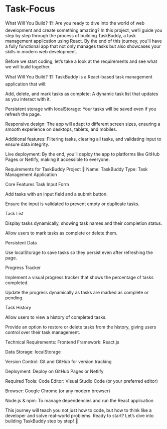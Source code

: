 # Task-Focus
What Will You Build? 🏗️
Are you ready to dive into the world of web development and create something amazing? In this project, we’ll guide you step by step through the process of building TaskBuddy, a task management application using React. By the end of this journey, you'll have a fully functional app that not only manages tasks but also showcases your skills in modern web development.

Before we start coding, let’s take a look at the requirements and see what we will build together.

What Will You Build? 🏗️
TaskBuddy is a React-based task management application that will:

Add, delete, and mark tasks as complete: A dynamic task list that updates as you interact with it.

Persistent storage with localStorage: Your tasks will be saved even if you refresh the page.

Responsive design: The app will adapt to different screen sizes, ensuring a smooth experience on desktops, tablets, and mobiles.

Additional features: Filtering tasks, clearing all tasks, and validating input to ensure data integrity.

Live deployment: By the end, you’ll deploy the app to platforms like GitHub Pages or Netlify, making it accessible to everyone.

Requirements for TaskBuddy Project 📝
Name: TaskBuddy
Type: Task Management Application

Core Features
Task Input Form

Add tasks with an input field and a submit button.

Ensure the input is validated to prevent empty or duplicate tasks.

Task List

Display tasks dynamically, showing task names and their completion status.

Allow users to mark tasks as complete or delete them.

Persistent Data

Use localStorage to save tasks so they persist even after refreshing the page.

Progress Tracker

Implement a visual progress tracker that shows the percentage of tasks completed.

Update the progress dynamically as tasks are marked as complete or pending.

Task History

Allow users to view a history of completed tasks.

Provide an option to restore or delete tasks from the history, giving users control over their task management.

Technical Requirements:
Frontend Framework: React.js

Data Storage: localStorage

Version Control: Git and GitHub for version tracking

Deployment: Deploy on GitHub Pages or Netlify

Required Tools:
Code Editor: Visual Studio Code (or your preferred editor)

Browser: Google Chrome (or any modern browser)

Node.js & npm: To manage dependencies and run the React application

This journey will teach you not just how to code, but how to think like a developer and solve real-world problems. Ready to start? Let’s dive into building TaskBuddy step by step! 🌟
